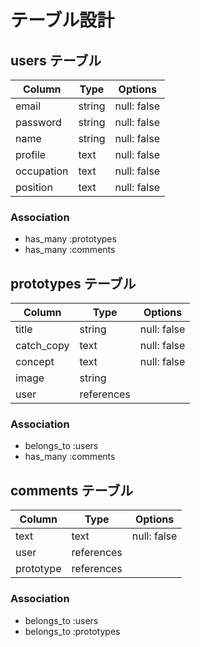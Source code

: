 # テーブル設計

## users テーブル

| Column    | Type   | Options        |
| --------- | ------ | -------------- |
| email     | string | null: false    |
| password  | string | null: false    |
| name      | string | null: false    |
| profile   | text   | null: false    |
| occupation| text   | null: false    |
| position  | text   | null: false    |

### Association

- has_many :prototypes
- has_many :comments

## prototypes テーブル

| Column     | Type       | Options     |
| ------     | ---------- | ----------- |
| title      | string     | null: false |
| catch_copy | text       | null: false |
| concept    | text       | null: false |
| image      | string     |             |
| user       | references |             |

### Association

- belongs_to :users
- has_many :comments

## comments テーブル

| Column    | Type       | Options     |
| --------- | ---------- | ----------- |
| text      | text       | null: false |
| user      | references |             |
| prototype | references |             |

### Association

- belongs_to :users
- belongs_to :prototypes